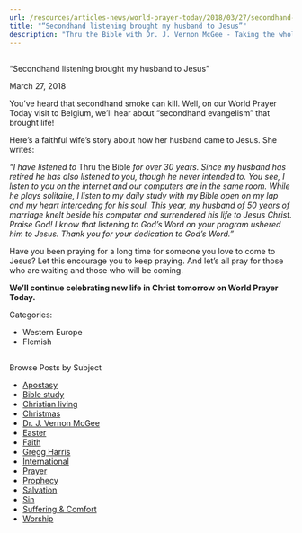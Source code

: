 ```yaml
---
url: /resources/articles-news/world-prayer-today/2018/03/27/secondhand-listening-brought-my-husband-to-jesus
title: "“Secondhand listening brought my husband to Jesus”"
description: "Thru the Bible with Dr. J. Vernon McGee - Taking the whole Word to the whole world"
---
```







## 
 “Secondhand listening brought my husband to Jesus”


March 27, 2018
![]()




You’ve heard that secondhand smoke can kill. Well, on our World Prayer Today visit to Belgium, we’ll hear about “secondhand evangelism” that brought life! 


Here’s a faithful wife’s story about how her husband came to Jesus. She writes: 


*“I have listened to* Thru the Bible *for over 30 years. Since my husband has retired he has also listened to you, though he never intended to. You see, I listen to you on the internet and our computers are in the same room. While he plays solitaire, I listen to my daily study with my Bible open on my lap and my heart interceding for his soul. This year, my husband of 50 years of marriage knelt beside his computer and surrendered his life to Jesus Christ. Praise God! I know that listening to God’s Word on your program ushered him to Jesus. Thank you for your dedication to God’s Word.”* 


Have you been praying for a long time for someone you love to come to Jesus? Let this encourage you to keep praying. And let’s all pray for those who are waiting and those who will be coming. 


**We’ll continue celebrating new life in Christ tomorrow on World Prayer Today.** 



Categories: 


* Western Europe
* Flemish









## 
 Browse Posts by Subject


* [Apostasy](/resources/articles-news/-in-tags/tags/Apostasy)
* [Bible study](/resources/articles-news/-in-tags/tags/Bible-study)
* [Christian living](/resources/articles-news/-in-tags/tags/Christian-living)
* [Christmas](/resources/articles-news/-in-tags/tags/Christmas)
* [Dr. J. Vernon McGee](/resources/articles-news/-in-tags/tags/Dr-J-Vernon-McGee)
* [Easter](/resources/articles-news/-in-tags/tags/easter)
* [Faith](/resources/articles-news/-in-tags/tags/Faith)
* [Gregg Harris](/resources/articles-news/-in-tags/tags/Gregg-Harris)
* [International](/resources/articles-news/-in-tags/tags/International)
* [Prayer](/resources/articles-news/-in-tags/tags/prayer)
* [Prophecy](/resources/articles-news/-in-tags/tags/Prophecy)
* [Salvation](/resources/articles-news/-in-tags/tags/Salvation)
* [Sin](/resources/articles-news/-in-tags/tags/sin)
* [Suffering & Comfort](/resources/articles-news/-in-tags/tags/Suffering-Comfort)
* [Worship](/resources/articles-news/-in-tags/tags/worship)






